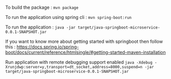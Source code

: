 

To build the package :
`mvn package`

To run the application using spring cli :
`mvn spring-boot:run`


To run the application :
`java -jar target/java-springboot-microservice-0.0.1-SNAPSHOT.jar`


If you want to know more about getting started with springboot then follow this :
https://docs.spring.io/spring-boot/docs/current/reference/htmlsingle/#getting-started-maven-installation

Run application with remote debugging support enabled
`java -Xdebug -Xrunjdwp:server=y,transport=dt_socket,address=8000,suspend=n -jar target/java-springboot-microservice-0.0.1-SNAPSHOT.jar`
